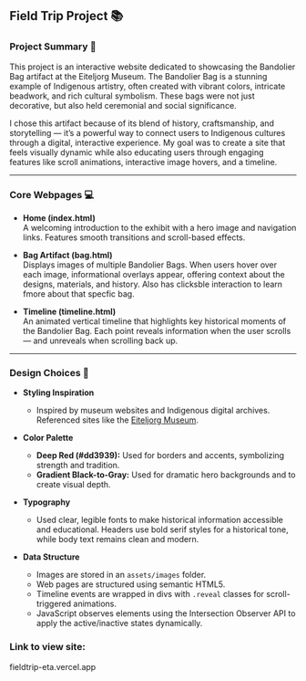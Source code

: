## Field Trip Project 📚

### Project Summary 📝

This project is an interactive website dedicated to showcasing the Bandolier Bag artifact at the Eiteljorg Museum. The Bandolier Bag is a stunning example of Indigenous artistry, often created with vibrant colors, intricate beadwork, and rich cultural symbolism. These bags were not just decorative, but also held ceremonial and social significance.

I chose this artifact because of its blend of history, craftsmanship, and storytelling — it’s a powerful way to connect users to Indigenous cultures through a digital, interactive experience. My goal was to create a site that feels visually dynamic while also educating users through engaging features like scroll animations, interactive image hovers, and a timeline.

---

### Core Webpages 💻

- **Home (index.html)**  
  A welcoming introduction to the exhibit with a hero image and navigation links. Features smooth transitions and scroll-based effects.

- **Bag Artifact (bag.html)**  
  Displays images of multiple Bandolier Bags. When users hover over each image, informational overlays appear, offering context about the designs, materials, and history. Also has clicksble interaction to learn fmore about that specfic bag.

- **Timeline (timeline.html)**  
  An animated vertical timeline that highlights key historical moments of the Bandolier Bag. Each point reveals information when the user scrolls — and unreveals when scrolling back up.


---

### Design Choices 🎨

- **Styling Inspiration**  
  - Inspired by museum websites and Indigenous digital archives. Referenced sites like the [Eiteljorg Museum](https://eiteljorg.org/).

- **Color Palette**  
  - **Deep Red (#dd3939):** Used for borders and accents, symbolizing strength and tradition.   
  - **Gradient Black-to-Gray:** Used for dramatic hero backgrounds and to create visual depth.

- **Typography**  
  - Used clear, legible fonts to make historical information accessible and educational. Headers use bold serif styles for a historical tone, while body text remains clean and modern.

- **Data Structure**  
  - Images are stored in an `assets/images` folder.  
  - Web pages are structured using semantic HTML5.  
  - Timeline events are wrapped in divs with `.reveal` classes for scroll-triggered animations.  
  - JavaScript observes elements using the Intersection Observer API to apply the active/inactive states dynamically.


### Link to view site: 

fieldtrip-eta.vercel.app
